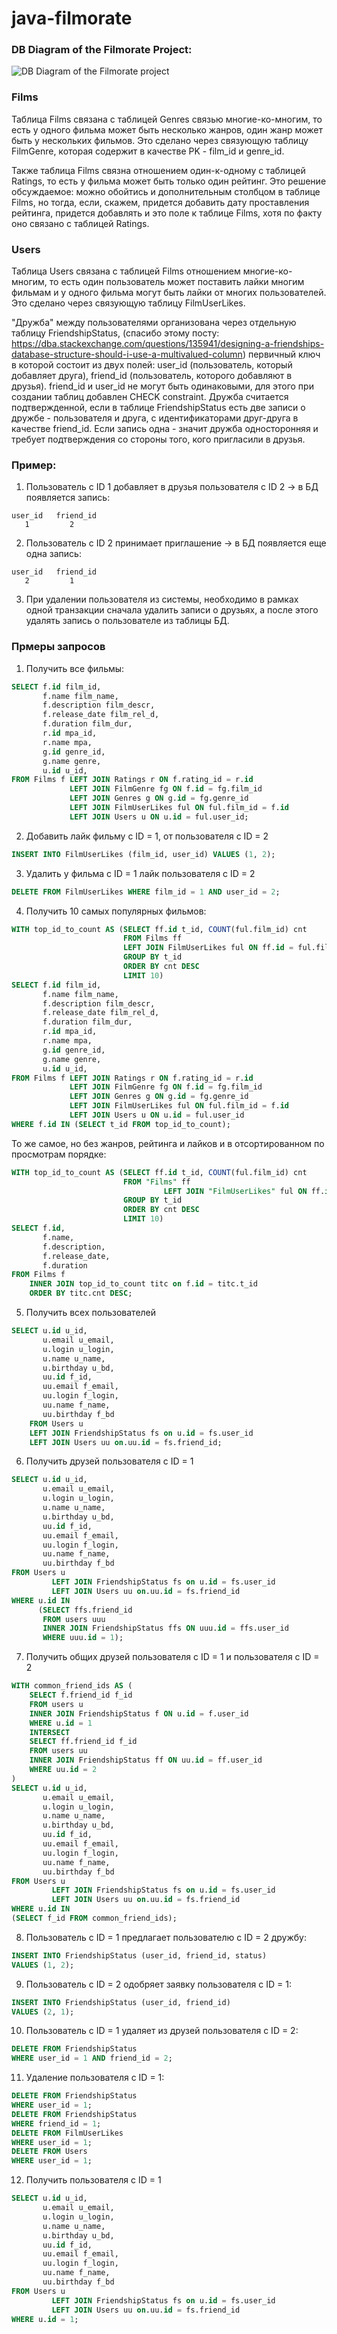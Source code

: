 # java-filmorate

### DB Diagram of the Filmorate Project:

![DB Diagram of the Filmorate project](https://github.com/aasmc/java-filmorate/blob/genres-friends/art/diagram.png)

### Films
Таблица Films связана с таблицей Genres связью многие-ко-многим, то есть у одного фильма
может быть несколько жанров, один жанр может быть у нескольких фильмов. Это сделано через
связующую таблицу FilmGenre, которая содержит в качестве PK - film_id и genre_id.

Также таблица Films связна отношением один-к-одному с таблицей Ratings, то есть у фильма может
быть только один рейтинг. Это решение обсуждаемое: можно обойтись и дополнительным столбцом
в таблице Films, но тогда, если, скажем, придется добавить дату проставления рейтинга, придется 
добавлять и это поле к таблице Films, хотя по факту оно связано с таблицей Ratings.

### Users
Таблица Users связана с таблицей Films отношением многие-ко-многим, то есть один пользователь
может поставить лайки многим фильмам и у одного фильма могут быть лайки от многих пользователей.
Это сделано через связующую таблицу FilmUserLikes. 

"Дружба" между пользователями организована через отдельную таблицу FriendshipStatus,
(спасибо этому посту: https://dba.stackexchange.com/questions/135941/designing-a-friendships-database-structure-should-i-use-a-multivalued-column)
первичный ключ в которой состоит из двух полей: user_id (пользователь, который добавляет друга),
friend_id (пользователь, которого добавляют в друзья). friend_id
и user_id не могут быть одинаковыми, для этого при создании таблиц добавлен CHECK constraint.
Дружба считается подтвержденной, если в таблице FriendshipStatus есть две записи о дружбе - пользователя и друга,
с идентификаторами друг-друга в качестве friend_id. Если запись одна - значит дружба односторонняя и
требует подтверждения со стороны того, кого пригласили в друзья. 

### Пример:

1. Пользователь с ID 1 добавляет в друзья пользователя с ID 2 -> в БД появляется запись:
```text
user_id   friend_id   
   1         2        
```
2. Пользователь с ID 2 принимает приглашение -> в БД появляется еще одна запись:
```text
user_id   friend_id   
   2         1         
```

3. При удалении пользователя из системы, необходимо в рамках одной транзакции сначала удалить 
записи о друзьях, а после этого удалять запись о пользователе из таблицы БД.

### Прмеры запросов
1. Получить все фильмы:
```sql
SELECT f.id film_id,
       f.name film_name,
       f.description film_descr,
       f.release_date film_rel_d,
       f.duration film_dur,
       r.id mpa_id,
       r.name mpa,
       g.id genre_id,
       g.name genre,
       u.id u_id,
FROM Films f LEFT JOIN Ratings r ON f.rating_id = r.id
             LEFT JOIN FilmGenre fg ON f.id = fg.film_id
             LEFT JOIN Genres g ON g.id = fg.genre_id
             LEFT JOIN FilmUserLikes ful ON ful.film_id = f.id
             LEFT JOIN Users u ON u.id = ful.user_id;
```

2. Добавить лайк фильму с ID = 1, от пользователя с ID = 2
```sql
INSERT INTO FilmUserLikes (film_id, user_id) VALUES (1, 2);
```

3. Удалить у фильма с ID = 1 лайк пользователя с ID = 2
```sql
DELETE FROM FilmUserLikes WHERE film_id = 1 AND user_id = 2;
```
4. Получить 10 самых популярных фильмов:
```sql
WITH top_id_to_count AS (SELECT ff.id t_id, COUNT(ful.film_id) cnt
                         FROM Films ff
                         LEFT JOIN FilmUserLikes ful ON ff.id = ful.film_id
                         GROUP BY t_id
                         ORDER BY cnt DESC
                         LIMIT 10)
SELECT f.id film_id,
       f.name film_name,
       f.description film_descr,
       f.release_date film_rel_d,
       f.duration film_dur,
       r.id mpa_id,
       r.name mpa,
       g.id genre_id,
       g.name genre,
       u.id u_id,
FROM Films f LEFT JOIN Ratings r ON f.rating_id = r.id
             LEFT JOIN FilmGenre fg ON f.id = fg.film_id
             LEFT JOIN Genres g ON g.id = fg.genre_id
             LEFT JOIN FilmUserLikes ful ON ful.film_id = f.id
             LEFT JOIN Users u ON u.id = ful.user_id
WHERE f.id IN (SELECT t_id FROM top_id_to_count);
```
То же самое, но без жанров, рейтинга и лайков и в отсортированном по просмотрам порядке: 
```sql
WITH top_id_to_count AS (SELECT ff.id t_id, COUNT(ful.film_id) cnt
                         FROM "Films" ff
                                  LEFT JOIN "FilmUserLikes" ful ON ff.id = ful.film_id
                         GROUP BY t_id
                         ORDER BY cnt DESC
                         LIMIT 10)
SELECT f.id,
       f.name,
       f.description,
       f.release_date,
       f.duration
FROM Films f
    INNER JOIN top_id_to_count titc on f.id = titc.t_id
    ORDER BY titc.cnt DESC;
```
5. Получить всех пользователей
```sql
SELECT u.id u_id,
       u.email u_email,
       u.login u_login,
       u.name u_name,
       u.birthday u_bd,
       uu.id f_id,
       uu.email f_email,
       uu.login f_login,
       uu.name f_name,
       uu.birthday f_bd
    FROM Users u 
    LEFT JOIN FriendshipStatus fs on u.id = fs.user_id 
    LEFT JOIN Users uu on.uu.id = fs.friend_id;
```
6. Получить друзей пользователя с ID = 1
```sql
SELECT u.id u_id,
       u.email u_email,
       u.login u_login,
       u.name u_name,
       u.birthday u_bd,
       uu.id f_id,
       uu.email f_email,
       uu.login f_login,
       uu.name f_name,
       uu.birthday f_bd
FROM Users u
         LEFT JOIN FriendshipStatus fs on u.id = fs.user_id
         LEFT JOIN Users uu on.uu.id = fs.friend_id
WHERE u.id IN
      (SELECT ffs.friend_id
       FROM users uuu
       INNER JOIN FriendshipStatus ffs ON uuu.id = ffs.user_id
       WHERE uuu.id = 1);
```
7. Получить общих друзей пользователя с ID = 1 и пользователя с ID = 2
```sql
WITH common_friend_ids AS (
    SELECT f.friend_id f_id
    FROM users u
    INNER JOIN FriendshipStatus f ON u.id = f.user_id
    WHERE u.id = 1
    INTERSECT
    SELECT ff.friend_id f_id
    FROM users uu
    INNER JOIN FriendshipStatus ff ON uu.id = ff.user_id
    WHERE uu.id = 2
)
SELECT u.id u_id,
       u.email u_email,
       u.login u_login,
       u.name u_name,
       u.birthday u_bd,
       uu.id f_id,
       uu.email f_email,
       uu.login f_login,
       uu.name f_name,
       uu.birthday f_bd
FROM Users u
         LEFT JOIN FriendshipStatus fs on u.id = fs.user_id
         LEFT JOIN Users uu on.uu.id = fs.friend_id
WHERE u.id IN
(SELECT f_id FROM common_friend_ids); 
```
8. Пользователь с ID = 1 предлагает пользователю с ID = 2 дружбу:
```sql
INSERT INTO FriendshipStatus (user_id, friend_id, status)
VALUES (1, 2);
```
9. Пользователь с ID = 2 одобряет заявку пользователя с ID = 1:
```sql
INSERT INTO FriendshipStatus (user_id, friend_id)
VALUES (2, 1);
```
10. Пользователь с ID = 1 удаляет из друзей пользователя с ID = 2:
```sql
DELETE FROM FriendshipStatus 
WHERE user_id = 1 AND friend_id = 2;
```
11. Удаление пользователя с ID = 1:
```sql
DELETE FROM FriendshipStatus
WHERE user_id = 1;
DELETE FROM FriendshipStatus 
WHERE friend_id = 1;
DELETE FROM FilmUserLikes
WHERE user_id = 1;
DELETE FROM Users 
WHERE user_id = 1;
```

12. Получить пользователя с ID = 1
```sql
SELECT u.id u_id,
       u.email u_email,
       u.login u_login,
       u.name u_name,
       u.birthday u_bd,
       uu.id f_id,
       uu.email f_email,
       uu.login f_login,
       uu.name f_name,
       uu.birthday f_bd
FROM Users u
         LEFT JOIN FriendshipStatus fs on u.id = fs.user_id
         LEFT JOIN Users uu on.uu.id = fs.friend_id
WHERE u.id = 1;
```